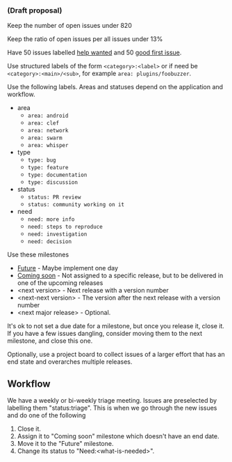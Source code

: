 ### (Draft proposal)
Keep the number of open issues under 820

Keep the ratio of open issues per all issues under 13%

Have 50 issues labelled [help wanted](https://github.com/ethereum/go-ethereum/labels/help%20wanted) and 50 [good first issue](https://github.com/ethereum/go-ethereum/labels/good%20first%20issue).

Use structured labels of the form `<category>:<label>` or if need be `<category>:<main>/<sub>`, for example `area: plugins/foobuzzer`.

Use the following labels. Areas and statuses depend on the application and workflow.
- area
    - `area: android`
    - `area: clef`
    - `area: network`
    - `area: swarm`
    - `area: whisper`
- type
    - `type: bug`
    - `type: feature`
    - `type: documentation`
    - `type: discussion`
- status
    - `status: PR review`
    - `status: community working on it`
- need
    - `need: more info`
    - `need: steps to reproduce`
    - `need: investigation`
    - `need: decision`

Use these milestones
- [Future](https://github.com/ethereum/go-ethereum/milestone/80) - Maybe implement one day
- [Coming soon](https://github.com/ethereum/go-ethereum/milestone/81) - Not assigned to a specific release, but to be delivered in one of the upcoming releases
- \<next version\> - Next release with a version number
- \<next-next version\> - The version after the next release with a version number
- \<next major release\> - Optional.

It's ok to not set a due date for a milestone, but once you release it, close it. If you have a few issues dangling, consider moving them to the next milestone, and close this one.

Optionally, use a project board to collect issues of a larger effort that has an end state and overarches multiple releases.

## Workflow
We have a weekly or bi-weekly triage meeting. Issues are preselected by labelling them "status:triage". This is when we go through the new issues and do one of the following
1. Close it.
1. Assign it to "Coming soon" milestone which doesn't have an end date.
1. Move it to the "Future" milestone.
1. Change its status to "Need:\<what-is-needed\>".